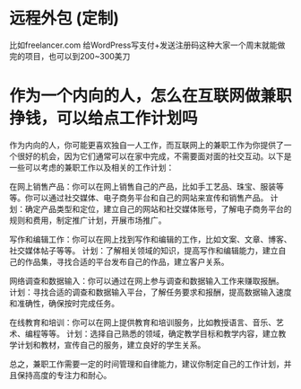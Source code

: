 # 远程外包 (定制)
比如freelancer.com
给WordPress写支付+发送注册码这种大家一个周末就能做完的项目，也可以到200~300美刀

# 作为一个内向的人，怎么在互联网做兼职挣钱，可以给点工作计划吗

作为内向的人，你可能更喜欢独自一人工作，而互联网上的兼职工作为你提供了一个很好的机会，因为它们通常可以在家中完成，不需要面对面的社交互动。以下是一些可以考虑的兼职工作以及相关的工作计划：

在网上销售产品：你可以在网上销售自己的产品，比如手工艺品、珠宝、服装等等。你可以通过社交媒体、电子商务平台和自己的网站来宣传和销售产品。
计划：确定产品类型和定位，建立自己的网站和社交媒体账号，了解电子商务平台的规则和费用，制定推广计划，开展市场推广。

写作和编辑工作：你可以在网上找到写作和编辑的工作，比如文案、文章、博客、社交媒体帖子等等。
计划：了解相关领域的知识，提高写作和编辑能力，建立自己的作品集，寻找合适的平台发布自己的作品，建立客户关系。

网络调查和数据输入：你可以通过在网上参与调查和数据输入工作来赚取报酬。
计划：寻找合适的调查和数据输入平台，了解任务要求和报酬，提高数据输入速度和准确性，确保按时完成任务。

在线教育和培训：你可以在网上提供教育和培训服务，比如教授语言、音乐、艺术、编程等等。
计划：选择自己熟悉的领域，确定教学目标和教学内容，建立教学计划和教材，宣传自己的服务，建立良好的学生关系。

总之，兼职工作需要一定的时间管理和自律能力，建议你制定自己的工作计划，并且保持高度的专注力和耐心。